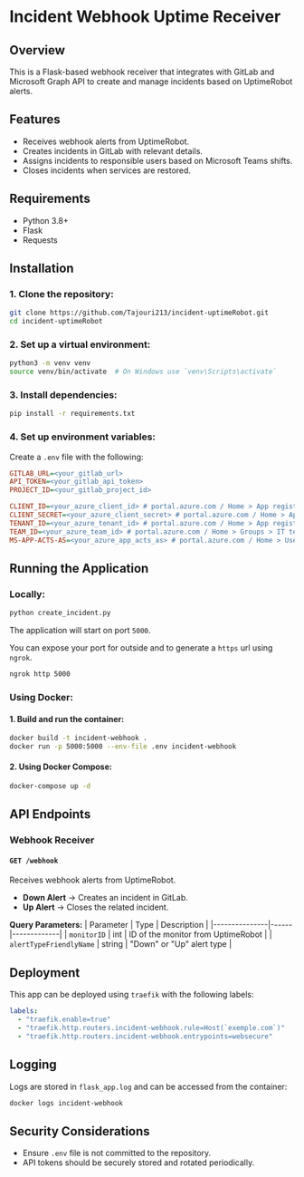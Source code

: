 # Incident Webhook Uptime Receiver

## Overview
This is a Flask-based webhook receiver that integrates with GitLab and Microsoft Graph API to create and manage incidents based on UptimeRobot alerts.

## Features
- Receives webhook alerts from UptimeRobot.
- Creates incidents in GitLab with relevant details.
- Assigns incidents to responsible users based on Microsoft Teams shifts.
- Closes incidents when services are restored.

## Requirements
- Python 3.8+
- Flask
- Requests

## Installation

### 1. Clone the repository:
```sh
git clone https://github.com/Tajouri213/incident-uptimeRobot.git
cd incident-uptimeRobot
```

### 2. Set up a virtual environment:
```sh
python3 -m venv venv
source venv/bin/activate  # On Windows use `venv\Scripts\activate`
```

### 3. Install dependencies:
```sh
pip install -r requirements.txt
```

### 4. Set up environment variables:
Create a `.env` file with the following:
```ini
GITLAB_URL=<your_gitlab_url>
API_TOKEN=<your_gitlab_api_token>
PROJECT_ID=<your_gitlab_project_id>

CLIENT_ID=<your_azure_client_id> # portal.azure.com / Home > App registrations > app-overview
CLIENT_SECRET=<your_azure_client_secret> # portal.azure.com / Home > App registrations > app-Certificates & secrets
TENANT_ID=<your_azure_tenant_id> # portal.azure.com / Home > App registrations > app-overview
TEAM_ID=<your_azure_team_id> # portal.azure.com / Home > Groups > IT team-overview
MS-APP-ACTS-AS=<your_azure_app_acts_as> # portal.azure.com / Home > Users > user-overview
```

## Running the Application

### Locally:
```sh
python create_incident.py
```
The application will start on port `5000`.

You can expose your port for outside and to generate a `https` url using `ngrok`.
```sh
ngrok http 5000
```

### Using Docker:
#### 1. Build and run the container:
```sh
docker build -t incident-webhook .
docker run -p 5000:5000 --env-file .env incident-webhook
```

#### 2. Using Docker Compose:
```sh
docker-compose up -d
```

## API Endpoints

### Webhook Receiver
#### `GET /webhook`
Receives webhook alerts from UptimeRobot.
- **Down Alert** → Creates an incident in GitLab.
- **Up Alert** → Closes the related incident.

**Query Parameters:**
| Parameter       | Type   | Description |
|---------------|------|-------------|
| `monitorID`   | int  | ID of the monitor from UptimeRobot |
| `alertTypeFriendlyName` | string | "Down" or "Up" alert type |

## Deployment

This app can be deployed using `traefik` with the following labels:
```yaml
labels:
  - "traefik.enable=true"
  - "traefik.http.routers.incident-webhook.rule=Host(`exemple.com`)"
  - "traefik.http.routers.incident-webhook.entrypoints=websecure"
```

## Logging
Logs are stored in `flask_app.log` and can be accessed from the container:
```sh
docker logs incident-webhook
```

## Security Considerations
- Ensure `.env` file is not committed to the repository.
- API tokens should be securely stored and rotated periodically.
